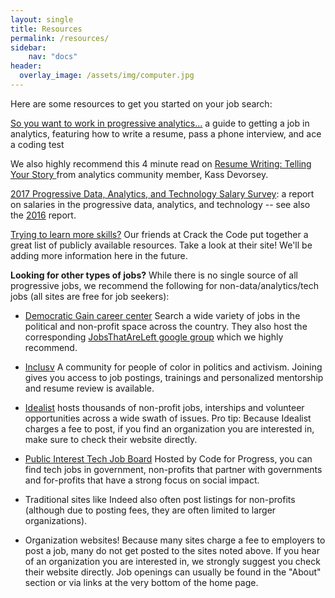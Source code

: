 ```yaml
---
layout: single
title: Resources
permalink: /resources/
sidebar:
    nav: "docs"
header:
  overlay_image: /assets/img/computer.jpg
---
```


Here are some resources to get you started on your job search:

[So you want to work in progressive analytics...](https://www.gitbook.com/read/book/anniejw6/jobs-proganalytics) a guide to getting a job in analytics, featuring how to write a resume, pass a phone interview, and ace a coding test

We also highly recommend this 4 minute read on [Resume Writing: Telling Your Story ](https://medium.com/@hereiskass/resume-writing-telling-your-story-bf754cc3beb0) from analytics community member, Kass Devorsey.

[2017 Progressive Data, Analytics, and Technology Salary Survey](https://crackthecode.io/salary2017): a report on salaries in the progressive data, analytics, and technology -- see also the [2016](https://crackthecode.io/public/salary_survey2016.pdf) report.

[Trying to learn more skills?](https://crackthecode.io/resources/) Our friends at Crack the Code put together a great list of publicly available resources. Take a look at their site! We'll be adding more information here in the future.

**Looking for other types of jobs?**
While there is no single source of all progressive jobs, we recommend the following for non-data/analytics/tech jobs (all sites are free for job seekers):

* [Democratic Gain career center](https://careercenter.democraticgain.org//) Search a wide variety of jobs in the political and non-profit space across the country. They also host the corresponding [JobsThatAreLeft google group](https://groups.google.com/forum/#!forum/jobsthatareleft) which we highly recommend. 

* [Inclusv](https://inclusv.com/) A community for people of color in politics and activism. Joining gives you access to job postings, trainings and personalized mentorship and resume review is available. 

* [Idealist](https://www.idealist.org/) hosts thousands of non-profit jobs, interships and volunteer opportunities across a wide swath of issues. Pro tip: Because Idealist charges a fee to post, if you find an organization you are interested in, make sure to check their website directly. 

* [Public Interest Tech Job Board](https://jobs.codeforamerica.org/) Hosted by Code for Progress, you can find tech jobs in government, non-profits that partner with governments and for-profits that have a strong focus on social impact.

* Traditional sites like Indeed also often post listings for non-profits (although due to posting fees, they are often limited to larger organizations). 

* Organization websites! Because many sites charge a fee to employers to post a job, many do not get posted to the sites noted above. If you hear of an organization you are interested in, we strongly suggest you check their website directly. Job openings can usually be found in the "About" section or via links at the very bottom of the home page. 

